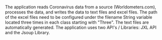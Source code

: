 The application reads Coronavirus data from a source (Worldometers.com), processes the data, and writes the data to text files and excel files.
The path of the excel files need to be configured under the filename String variable located three times in each class starting with "Three". 
The text files are automatically generated. 
The application uses two API's / Libraries: JXL API and the Jsoup Library. 
